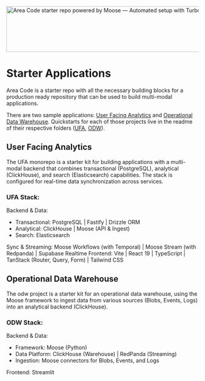 <img width="1074" height="120" alt="Area Code starter repo powered by Moose — Automated setup with Turborepo" src="https://github.com/user-attachments/assets/a860328a-cb75-41a2-ade4-b9a0624918e0" />

# Starter Applications

Area Code is a starter repo with all the necessary building blocks for a production ready repository that can be used to build multi-modal applications.

There are two sample applications: [User Facing Analytics](/UFA) and [Operational Data Warehouse](/odw/). Quickstarts for each of those projects live in the readme of their respective folders ([UFA](/UFA/README.md), [ODW](/odw/README.md)).

## User Facing Analytics

The UFA monorepo is a starter kit for building applications with a multi-modal backend that combines transactional (PostgreSQL), analytical (ClickHouse), and search (Elasticsearch) capabilities. The stack is configured for real-time data synchronization across services.

### UFA Stack:
Backend & Data:
* Transactional: PostgreSQL | Fastify | Drizzle ORM
* Analytical: ClickHouse | Moose (API & Ingest)
* Search: Elasticsearch

Sync & Streaming: Moose Workflows (with Temporal) | Moose Stream (with Redpanda) | Supabase Realtime 
Frontend: Vite | React 19 | TypeScript | TanStack (Router, Query, Form) | Tailwind CSS


## Operational Data Warehouse

The odw project is a starter kit for an operational data warehouse, using the Moose framework to ingest data from various sources (Blobs, Events, Logs) into an analytical backend (ClickHouse).

### ODW Stack:
Backend & Data:
* Framework: Moose (Python)
* Data Platform: ClickHouse (Warehouse) | RedPanda (Streaming)
* Ingestion: Moose connectors for Blobs, Events, and Logs

Frontend: Streamlit






